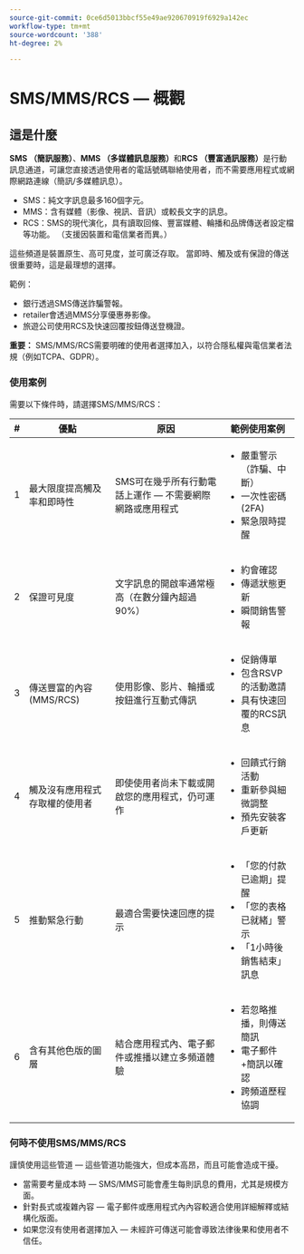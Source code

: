 ```yaml
---
source-git-commit: 0ce6d5013bbcf55e49ae920670919f6929a142ec
workflow-type: tm+mt
source-wordcount: '388'
ht-degree: 2%

---
```

# SMS/MMS/RCS — 概觀

## 這是什麼

**SMS （簡訊服務）**、**MMS （多媒體訊息服務）**&#x200B;和&#x200B;**RCS （豐富通訊服務）**&#x200B;是行動訊息通道，可讓您直接透過使用者的電話號碼聯絡使用者，而不需要應用程式或網際網路連線（簡訊/多媒體訊息）。

* SMS：純文字訊息最多160個字元。
* MMS：含有媒體（影像、視訊、音訊）或較長文字的訊息。
* RCS：SMS的現代演化，具有讀取回條、豐富媒體、輪播和品牌傳送者設定檔等功能。 （支援因裝置和電信業者而異。）

這些頻道是裝置原生、高可見度，並可廣泛存取。 當即時、觸及或有保證的傳送很重要時，這是最理想的選擇。

範例：

* 銀行透過SMS傳送詐騙警報。
* retailer會透過MMS分享優惠券影像。
* 旅遊公司使用RCS及快速回覆按鈕傳送登機證。

**重要：** SMS/MMS/RCS需要明確的使用者選擇加入，以符合隱私權與電信業者法規（例如TCPA、GDPR）。

### 使用案例

需要以下條件時，請選擇SMS/MMS/RCS：

| # | 優點 | 原因 | 範例使用案例 |
|---|---------|-----|-------------------|
| 1 | 最大限度提高觸及率和即時性 | SMS可在幾乎所有行動電話上運作 — 不需要網際網路或應用程式 | <ul><li>嚴重警示（詐騙、中斷）</li><li>一次性密碼(2FA)</li><li>緊急限時提醒</li></ul> |
| 2 | 保證可見度 | 文字訊息的開啟率通常極高（在數分鐘內超過90%） | <ul><li>約會確認</li><li>傳遞狀態更新</li><li>瞬間銷售警報</li></ul> |
| 3 | 傳送豐富的內容(MMS/RCS) | 使用影像、影片、輪播或按鈕進行互動式傳訊 | <ul><li>促銷傳單</li><li>包含RSVP的活動邀請</li><li>具有快速回覆的RCS訊息</li></ul> |
| 4 | 觸及沒有應用程式存取權的使用者 | 即使使用者尚未下載或開啟您的應用程式，仍可運作 | <ul><li>回饋式行銷活動</li><li>重新參與細微調整</li><li>預先安裝客戶更新</li></ul> |
| 5 | 推動緊急行動 | 最適合需要快速回應的提示 | <ul><li>「您的付款已逾期」提醒</li><li>「您的表格已就緒」警示</li><li>「1小時後銷售結束」訊息</li></ul> |
| 6 | 含有其他色版的圖層 | 結合應用程式內、電子郵件或推播以建立多頻道體驗 | <ul><li>若忽略推播，則傳送簡訊</li><li>電子郵件+簡訊以確認</li><li>跨頻道歷程協調</li></ul> |

### 何時不使用SMS/MMS/RCS

謹慎使用這些管道 — 這些管道功能強大，但成本高昂，而且可能會造成干擾。

* 當需要考量成本時 — SMS/MMS可能會產生每則訊息的費用，尤其是規模方面。
* 針對長式或複雜內容 — 電子郵件或應用程式內內容較適合使用詳細解釋或結構化版面。
* 如果您沒有使用者選擇加入 — 未經許可傳送可能會導致法律後果和使用者不信任。
